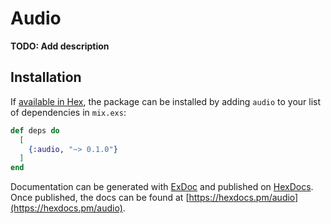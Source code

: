 # Audio

**TODO: Add description**

## Installation

If [available in Hex](https://hex.pm/docs/publish), the package can be installed
by adding `audio` to your list of dependencies in `mix.exs`:

```elixir
def deps do
  [
    {:audio, "~> 0.1.0"}
  ]
end
```

Documentation can be generated with [ExDoc](https://github.com/elixir-lang/ex_doc)
and published on [HexDocs](https://hexdocs.pm). Once published, the docs can
be found at [https://hexdocs.pm/audio](https://hexdocs.pm/audio).

